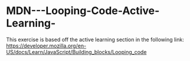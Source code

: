 # MDN---Looping-Code-Active-Learning-
This exercise is based off the active learning section in the following link: https://developer.mozilla.org/en-US/docs/Learn/JavaScript/Building_blocks/Looping_code
